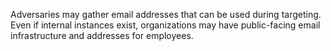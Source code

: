 Adversaries may gather email addresses that can be used during targeting. Even if internal instances exist, organizations may have public-facing email infrastructure and addresses for employees.
